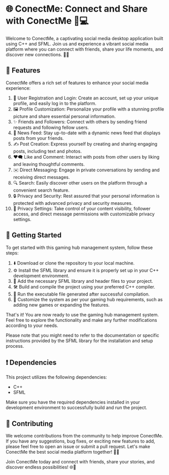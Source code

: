 # 🌐 ConectMe: Connect and Share with ConectMe 📲💻

Welcome to ConectMe, a captivating social media desktop application built using C++ and SFML. Join us and experience a vibrant social media platform where you can connect with friends, share your life moments, and discover new connections. 🤝🌟

## 📝 Features

ConectMe offers a rich set of features to enhance your social media experience:

1. 👥 User Registration and Login: Create an account, set up your unique profile, and easily log in to the platform.
2. 🖼️ Profile Customization: Personalize your profile with a stunning profile picture and share essential personal information.
3. ✨ Friends and Followers: Connect with others by sending friend requests and following fellow users.
4. 📰 News Feed: Stay up-to-date with a dynamic news feed that displays posts from your friends.
5. ✍️ Post Creation: Express yourself by creating and sharing engaging posts, including text and photos.
6. ❤️🗨️ Like and Comment: Interact with posts from other users by liking and leaving thoughtful comments.
7. ✉️ Direct Messaging: Engage in private conversations by sending and receiving direct messages.
8. 🔍 Search: Easily discover other users on the platform through a convenient search feature.
9. 🔒 Privacy and Security: Rest assured that your personal information is protected with advanced privacy and security measures.
10. 🔐 Privacy Settings: Take control of your content visibility, follower access, and direct message permissions with customizable privacy settings.

## :rocket: Getting Started

To get started with this gaming hub management system, follow these steps:

1. :arrow_down: Download or clone the repository to your local machine.
2. :gear: Install the SFML library and ensure it is properly set up in your C++ development environment.
3. :file_folder: Add the necessary SFML library and header files to your project.
4. :hammer_and_wrench: Build and compile the project using your preferred C++ compiler.
5. :running: Run the executable file generated after successful compilation.
6. :art: Customize the system as per your gaming hub requirements, such as adding new games or expanding the features.

That's it! You are now ready to use the gaming hub management system. Feel free to explore the functionality and make any further modifications according to your needs.

Please note that you might need to refer to the documentation or specific instructions provided by the SFML library for the installation and setup process.

## :heavy_exclamation_mark: Dependencies

This project utilizes the following dependencies:

- C++ 
- SFML 

Make sure you have the required dependencies installed in your development environment to successfully build and run the project.
## 🤝 Contributing

We welcome contributions from the community to help improve ConectMe. If you have any suggestions, bug fixes, or exciting new features to add, please feel free to open an issue or submit a pull request. Let's make ConectMe the best social media platform together! 🌟🚀


Join ConectMe today and connect with friends, share your stories, and discover endless possibilities! 🌐🤩

